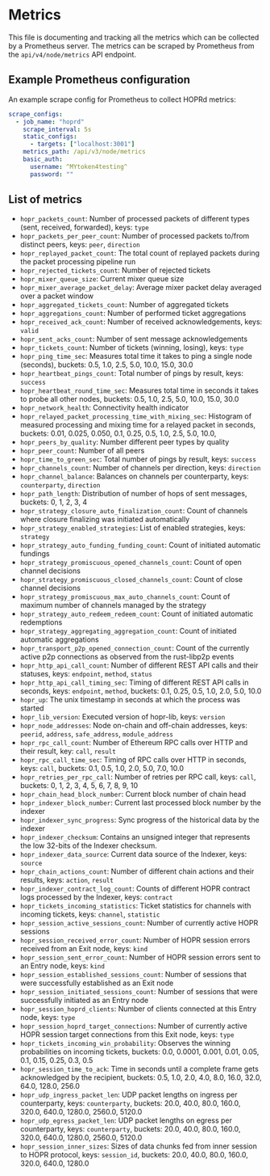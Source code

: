 # Metrics

This file is documenting and tracking all the metrics which can be collected
by a Prometheus server. The metrics can be scraped by Prometheus from
the `api/v4/node/metrics` API endpoint.

## Example Prometheus configuration

An example scrape config for Prometheus to collect HOPRd metrics:

```yaml
scrape_configs:
  - job_name: "hoprd"
    scrape_interval: 5s
    static_configs:
      - targets: ["localhost:3001"]
    metrics_path: /api/v3/node/metrics
    basic_auth:
      username: ^MYtoken4testing^
      password: ""
```

## List of metrics

- `hopr_packets_count`: Number of processed packets of different types (sent, received, forwarded), keys: `type`
- `hopr_packets_per_peer_count`: Number of processed packets to/from distinct peers, keys: `peer`, `direction`
- `hopr_replayed_packet_count`: The total count of replayed packets during the packet processing pipeline run
- `hopr_rejected_tickets_count`: Number of rejected tickets
- `hopr_mixer_queue_size`: Current mixer queue size
- `hopr_mixer_average_packet_delay`: Average mixer packet delay averaged over a packet window
- `hopr_aggregated_tickets_count`: Number of aggregated tickets
- `hopr_aggregations_count`: Number of performed ticket aggregations
- `hopr_received_ack_count`: Number of received acknowledgements, keys: `valid`
- `hopr_sent_acks_count`: Number of sent message acknowledgements
- `hopr_tickets_count`: Number of tickets (winning, losing), keys: `type`
- `hopr_ping_time_sec`: Measures total time it takes to ping a single node (seconds), buckets: 0.5, 1.0, 2.5, 5.0, 10.0, 15.0, 30.0
- `hopr_heartbeat_pings_count`: Total number of pings by result, keys: `success`
- `hopr_heartbeat_round_time_sec`: Measures total time in seconds it takes to probe all other nodes, buckets: 0.5, 1.0, 2.5, 5.0, 10.0, 15.0, 30.0
- `hopr_network_health`: Connectivity health indicator
- `hopr_relayed_packet_processing_time_with_mixing_sec`: Histogram of measured processing and mixing time for a relayed packet in seconds, buckets: 0.01, 0.025, 0.050, 0.1, 0.25, 0.5, 1.0, 2.5, 5.0, 10.0,
- `hopr_peers_by_quality`: Number different peer types by quality
- `hopr_peer_count`: Number of all peers
- `hopr_time_to_green_sec`: Total number of pings by result, keys: `success`
- `hopr_channels_count`: Number of channels per direction, keys: `direction`
- `hopr_channel_balance`: Balances on channels per counterparty, keys: `counterparty`, `direction`
- `hopr_path_length`: Distribution of number of hops of sent messages, buckets: 0, 1, 2, 3, 4
- `hopr_strategy_closure_auto_finalization_count`: Count of channels where closure finalizing was initiated automatically
- `hopr_strategy_enabled_strategies`: List of enabled strategies, keys: `strategy`
- `hopr_strategy_auto_funding_funding_count`: Count of initiated automatic fundings
- `hopr_strategy_promiscuous_opened_channels_count`: Count of open channel decisions
- `hopr_strategy_promiscuous_closed_channels_count`: Count of close channel decisions
- `hopr_strategy_promiscuous_max_auto_channels_count`: Count of maximum number of channels managed by the strategy
- `hopr_strategy_auto_redeem_redeem_count`: Count of initiated automatic redemptions
- `hopr_strategy_aggregating_aggregation_count`: Count of initiated automatic aggregations
- `hopr_transport_p2p_opened_connection_count`: Count of the currently active p2p connections as observed from the rust-libp2p events
- `hopr_http_api_call_count`: Number of different REST API calls and their statuses, keys: `endpoint`, `method`, `status`
- `hopr_http_api_call_timing_sec`: Timing of different REST API calls in seconds, keys: `endpoint`, `method`, buckets: 0.1, 0.25, 0.5, 1.0, 2.0, 5.0, 10.0
- `hopr_up`: The unix timestamp in seconds at which the process was started
- `hopr_lib_version`: Executed version of hopr-lib, keys: `version`
- `hopr_node_addresses`: Node on-chain and off-chain addresses, keys: `peerid`, `address`, `safe_address`, `module_address`
- `hopr_rpc_call_count`: Number of Ethereum RPC calls over HTTP and their result, key: `call`, `result`
- `hopr_rpc_call_time_sec`: Timing of RPC calls over HTTP in seconds, keys: `call`, buckets: 0.1, 0.5, 1.0, 2.0, 5.0, 7.0, 10.0
- `hopr_retries_per_rpc_call`: Number of retries per RPC call, keys: `call`, buckets: 0, 1, 2, 3, 4, 5, 6, 7, 8, 9, 10
- `hopr_chain_head_block_number`: Current block number of chain head
- `hopr_indexer_block_number`: Current last processed block number by the indexer
- `hopr_indexer_sync_progress`: Sync progress of the historical data by the indexer
- `hopr_indexer_checksum`: Contains an unsigned integer that represents the low 32-bits of the Indexer checksum.
- `hopr_indexer_data_source`: Current data source of the Indexer, keys: `source`
- `hopr_chain_actions_count`: Number of different chain actions and their results, keys: `action`, `result`
- `hopr_indexer_contract_log_count`: Counts of different HOPR contract logs processed by the Indexer, keys: `contract`
- `hopr_tickets_incoming_statistics`: Ticket statistics for channels with incoming tickets, keys: `channel`, `statistic`
- `hopr_session_active_sessions_count`: Number of currently active HOPR sessions
- `hopr_session_received_error_count`: Number of HOPR session errors received from an Exit node, keys: `kind`
- `hopr_session_sent_error_count`: Number of HOPR session errors sent to an Entry node, keys: `kind`
- `hopr_session_established_sessions_count`: Number of sessions that were successfully established as an Exit node
- `hopr_session_initiated_sessions_count`: Number of sessions that were successfully initiated as an Entry node
- `hopr_session_hoprd_clients`: Number of clients connected at this Entry node, keys: `type`
- `hopr_session_hoprd_target_connections`: Number of currently active HOPR session target connections from this Exit node, keys: `type`
- `hopr_tickets_incoming_win_probability`: Observes the winning probabilities on incoming tickets, buckets: 0.0, 0.0001, 0.001, 0.01, 0.05, 0.1, 0.15, 0.25, 0.3, 0.5
- `hopr_session_time_to_ack`: Time in seconds until a complete frame gets acknowledged by the recipient, buckets: 0.5, 1.0, 2.0, 4.0, 8.0, 16.0, 32.0, 64.0, 128.0, 256.0
- `hopr_udp_ingress_packet_len`: UDP packet lengths on ingress per counterparty, keys: `counterparty`, buckets: 20.0, 40.0, 80.0, 160.0, 320.0, 640.0, 1280.0, 2560.0, 5120.0
- `hopr_udp_egress_packet_len`: UDP packet lengths on egress per counterparty, keys: `counterparty`, buckets: 20.0, 40.0, 80.0, 160.0, 320.0, 640.0, 1280.0, 2560.0, 5120.0
- `hopr_session_inner_sizes`: Sizes of data chunks fed from inner session to HOPR protocol, keys: `session_id`, buckets: 20.0, 40.0, 80.0, 160.0, 320.0, 640.0, 1280.0
